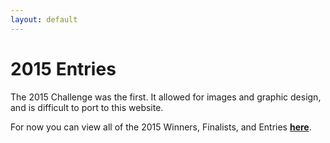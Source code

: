 ```yaml
---
layout: default
---
```

# 2015 Entries

The 2015 Challenge was the first. It allowed for images and graphic design, and is difficult to port to this website.

For now you can view all of the 2015 Winners, Finalists, and Entries **[here](http://schirduans.com/david/2015/04/200-word-rpg-challenge.html)**.
